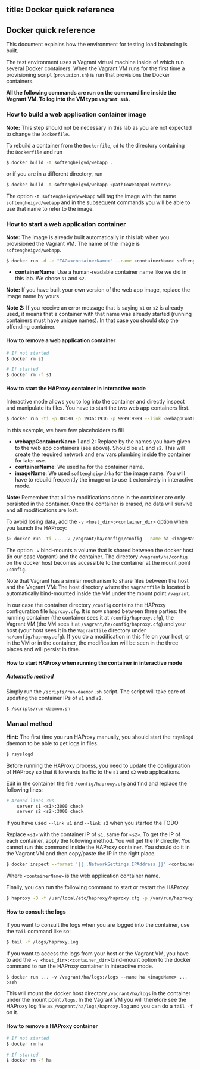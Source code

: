 title: Docker quick reference
---

## Docker quick reference

This document explains how the environment for testing load balancing
is built.

The test environment uses a Vagrant virtual machine inside of which
run several Docker containers. When the Vagrant VM runs for the first
time a provisioning script (`provision.sh`) is run that provisions the
Docker containers.

**All the following commands are run on the command line inside the
Vagrant VM. To log into the VM type `vagrant ssh`.**


### How to build a web application container image

**Note:** This step should not be necessary in this lab as you are not
expected to change the `Dockerfile`.

To rebuild a container from the `Dockerfile`, `cd` to the directory
containing the `Dockerfile` and run

```bash
$ docker build -t softengheigvd/webapp .
```

or if you are in a different directory, run 

```bash
$ docker build -t softengheigvd/webapp <pathToWebAppDirectory>
```

The option `-t softengheigvd/webapp` will tag the image with the name
`softengheigvd/webapp` and in the subsequent commands you will be able
to use that name to refer to the image.


### How to start a web application container

**Note:** The image is already built automatically in this lab when
you provisioned the Vagrant VM. The name of the image is
`softengheigvd/webapp`.

```bash
$ docker run -d -e "TAG=<containerName>" --name <containerName> softengheigvd/webapp
```

* **containerName**: Use a human-readable container name like we did
  in this lab. We chose `s1` and `s2`.

__Note:__ If you have built your own version of the web app image,
replace the image name by yours.

__Note 2:__ If you receive an error message that is saying `s1` or
`s2` is already used, it means that a container with that name was
already started (running containers must have unique names). In that
case you should stop the offending container.


#### How to remove a web application container

```bash
# If not started
$ docker rm s1

# If started
$ docker rm -f s1
```

#### How to start the HAProxy container in interactive mode

Interactive mode allows you to log into the container and directly
inspect and manipulate its files. You have to start the two web app
containers first.

```bash
$ docker run -ti -p 80:80 -p 1936:1936 -p 9999:9999 --link <webappContainerName1> --link <webappContainerName2> --name ha <imageName> bash
```

In this example, we have few placeholders to fill

* **webappContainerName** 1 and 2: Replace by the names you have given
  to the web app containers (see above). Should be `s1` and `s2`. This
  will create the required network and env vars plumbing inside the
  container for later use.
* **containerName**: We used `ha` for the container name.
* **imageName**: We used `softengheigvd/ha` for the image name. You
  will have to rebuild frequently the image or to use it extensively
  in interactive mode.

**Note:** Remember that all the modifications done in the container
are only persisted in the container. Once the container is erased,
no data will survive and all modifications are lost.

To avoid losing data, add the `-v <host_dir>:<container_dir>` option
when you launch the HAProxy:

```bash
$> docker run -ti ... -v /vagrant/ha/config:/config --name ha <imageName> ... bash
```

The option `-v` bind-mounts a volume that is shared between the docker
host (in our case Vagrant) and the container. The directory
`/vagrant/ha/config` on the docker host becomes accessible to the
container at the mount point `/config`. 

Note that Vagrant has a similar mechanism to share files between the
host and the Vagrant VM: The host directory where the `Vagrantfile` is
located is automatically bind-mounted inside the VM under the mount
point `/vagrant`. 

In our case the container directory `/config` contains the HAProxy
configuration file `haproxy.cfg`. It is now shared between three
parties: the running container (the container sees it at
`/config/haproxy.cfg`), the Vagrant VM (the VM sees it at
`/vagrant/ha/config/haproxy.cfg`) and your host (your host sees it in
the `Vagrantfile` directory under `ha/config/haproxy.cfg`). If you do
a modification in this file on your host, or in the VM or in the
container, the modification will be seen in the three places and will
persist in time.

#### How to start HAProxy when running the container in interactive mode

##### Automatic method

Simply run the `/scripts/run-daemon.sh` script. The script will take
care of updating the container IPs of `s1` and `s2`.

```bash
$ /scripts/run-daemon.sh
```

### Manual method

**Hint:** The first time you run HAProxy manually, you should start
the `rsyslogd` daemon to be able to get logs in files.

```bash
$ rsyslogd
```

Before running the HAProxy process, you need to update the
configuration of HAProxy so that it forwards traffic to the `s1` and
`s2` web applications.

Edit in the container the file `/config/haproxy.cfg` and find and
replace the following lines:

```bash
# Around lines 30s
    server s1 <s1>:3000 check
    server s2 <s2>:3000 check
```

If you have used `--link s1` and `--link s2` when you started the TODO

Replace `<s1>` with the container IP of `s1`, same for `<s2>`. To get
the IP of each container, apply the following method. You will get the
IP directly. You cannot run this command inside the HAProxy
container. You should do it in the Vagrant VM and then copy/paste the
IP in the right place.

```bash
$ docker inspect --format '{{ .NetworkSettings.IPAddress }}' <containerName>
```

Where `<containerName>` is the web application container name.

Finally, you can run the following command to start or restart the
HAProxy:

```bash
$ haproxy -D -f /usr/local/etc/haproxy/haproxy.cfg -p /var/run/haproxy.pid
```

#### How to consult the logs

If you want to consult the logs when you are logged into the
container, use the `tail` command like so:

```bash
$ tail -f /logs/haproxy.log
```

If you want to access the logs from your host or the Vagrant VM, you
have to add the `-v <host_dir>:<container_dir>` bind-mount option to
the docker command to run the HAProxy container in interactive mode.

```
$ docker run ... -v /vagrant/ha/logs:/logs --name ha <imageName> ... bash
```

This will mount the docker host directory `/vagrant/ha/logs` in the
container under the mount point `/logs`. In the Vagrant VM you will
therefore see the HAProxy log file as `/vagrant/ha/logs/haproxy.log`
and you can do a `tail -f` on it.


#### How to remove a HAProxy container

```bash
# If not started
$ docker rm ha

# If started
$ docker rm -f ha
```
